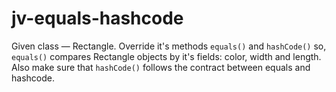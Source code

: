 # jv-equals-hashcode

Given class  — Rectangle. Override it's methods `equals()` and `hashCode()` so, 
`equals()` compares Rectangle objects by it's fields:
color, width and length. Also make sure that `hashCode()` follows the contract between equals and hashcode.
